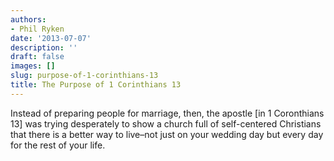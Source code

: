 ```yaml
---
authors:
- Phil Ryken
date: '2013-07-07'
description: ''
draft: false
images: []
slug: purpose-of-1-corinthians-13
title: The Purpose of 1 Corinthians 13
---
```


Instead of preparing people for marriage, then, the apostle [in 1 Coronthians 13] was trying desperately to show a church full of self-centered Christians that there is a better way to live–not just on your wedding day but every day for the rest of your life.